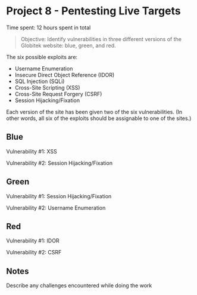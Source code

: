 # Project 8 - Pentesting Live Targets

Time spent: 12 hours spent in total

> Objective: Identify vulnerabilities in three different versions of the Globitek website: blue, green, and red.

The six possible exploits are:
* Username Enumeration
* Insecure Direct Object Reference (IDOR)
* SQL Injection (SQLi)
* Cross-Site Scripting (XSS)
* Cross-Site Request Forgery (CSRF)
* Session Hijacking/Fixation

Each version of the site has been given two of the six vulnerabilities. (In other words, all six of the exploits should be assignable to one of the sites.)

## Blue

Vulnerability #1: XSS

Vulnerability #2: Session Hijacking/Fixation


## Green

Vulnerability #1: Session Hijacking/Fixation

Vulnerability #2: Username Enumeration


## Red

Vulnerability #1: IDOR

Vulnerability #2: CSRF


## Notes

Describe any challenges encountered while doing the work
